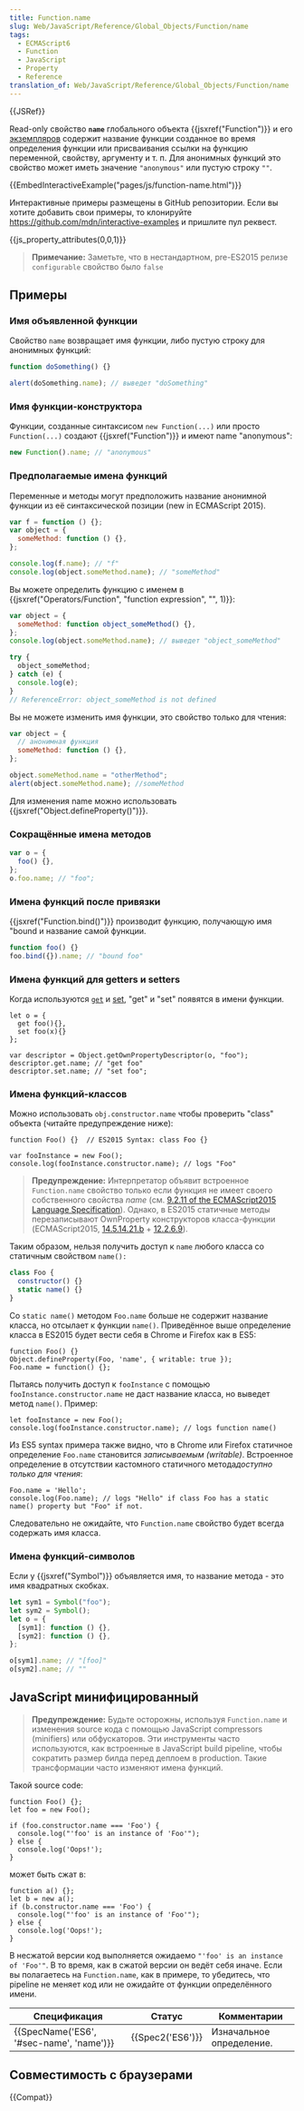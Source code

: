 ```yaml
---
title: Function.name
slug: Web/JavaScript/Reference/Global_Objects/Function/name
tags:
  - ECMAScript6
  - Function
  - JavaScript
  - Property
  - Reference
translation_of: Web/JavaScript/Reference/Global_Objects/Function/name
---
```


{{JSRef}}

Read-only свойство **`name`** глобального объекта {{jsxref("Function")}} и его [экземпляров](/ru/docs/Web/JavaScript/Reference/Global_Objects/Function#Function_instances) содержит название функции созданное во время определения функции или присваивания ссылки на функцию переменной, свойству, аргументу и т. п. Для анонимных функций это свойство может иметь значение `"anonymous"` или пустую строку `""`.

{{EmbedInteractiveExample("pages/js/function-name.html")}}

Интерактивные примеры размещены в GitHub репозитории. Если вы хотите добавить свои примеры, то клонируйте <https://github.com/mdn/interactive-examples> и пришлите пул реквест.

{{js_property_attributes(0,0,1)}}

> **Примечание:** Заметьте, что в нестандартном, pre-ES2015 релизе `configurable` свойство было `false`

## Примеры

### Имя объявленной функции

Свойство `name` возвращает имя функции, либо пустую строку для анонимных функций:

```js
function doSomething() {}

alert(doSomething.name); // выведет "doSomething"
```

### Имя функции-конструктора

Функции, созданные синтаксисом `new Function(...)` или просто `Function(...)` создают {{jsxref("Function")}} и имеют name "anonymous":

```js
new Function().name; // "anonymous"
```

### Предполагаемые имена функций

Переменные и методы могут предположить название анонимной функции из её синтаксической позиции (new in ECMAScript 2015).

```js
var f = function () {};
var object = {
  someMethod: function () {},
};

console.log(f.name); // "f"
console.log(object.someMethod.name); // "someMethod"
```

Вы можете определить функцию с именем в {{jsxref("Operators/Function", "function expression", "", 1)}}:

```js
var object = {
  someMethod: function object_someMethod() {},
};
console.log(object.someMethod.name); // выведет "object_someMethod"

try {
  object_someMethod;
} catch (e) {
  console.log(e);
}
// ReferenceError: object_someMethod is not defined
```

Вы не можете изменить имя функции, это свойство только для чтения:

```js
var object = {
  // анонимная функция
  someMethod: function () {},
};

object.someMethod.name = "otherMethod";
alert(object.someMethod.name); //someMethod
```

Для изменения name можно использовать {{jsxref("Object.defineProperty()")}}.

### Сокращённые имена методов

```js
var o = {
  foo() {},
};
o.foo.name; // "foo";
```

### Имена функций после привязки

{{jsxref("Function.bind()")}} производит функцию, получающую имя "bound и название самой функции.

```js
function foo() {}
foo.bind({}).name; // "bound foo"
```

### Имена функций для getters и setters

Когда используются [`get`](/ru/docs/Web/JavaScript/Reference/Functions/get) и [set](/ru/docs/Web/JavaScript/Reference/Functions/set), "get" и "set" появятся в имени функции.

```
let o = {
  get foo(){},
  set foo(x){}
};

var descriptor = Object.getOwnPropertyDescriptor(o, "foo");
descriptor.get.name; // "get foo"
descriptor.set.name; // "set foo";
```

### Имена функций-классов

Можно использовать `obj.constructor.name` чтобы проверить "class" объекта (читайте предупреждение ниже):

```
function Foo() {}  // ES2015 Syntax: class Foo {}

var fooInstance = new Foo();
console.log(fooInstance.constructor.name); // logs "Foo"
```

> **Предупреждение:** Интерпретатор объявит встроенное `Function.name` свойство только если функция не имеет своего собственного свойства _name_ (см. [9.2.11 of the ECMAScript2015 Language Specification](https://www.ecma-international.org/ecma-262/6.0/#sec-setfunctionname)). Однако, в ES2015 статичные методы перезаписывают OwnProperty конструкторов класса-функции (ECMAScript2015, [14.5.14.21.b](https://www.ecma-international.org/ecma-262/6.0/#sec-runtime-semantics-classdefinitionevaluation) + [12.2.6.9](https://www.ecma-international.org/ecma-262/6.0/#sec-object-initializer-runtime-semantics-propertydefinitionevaluation)).

Таким образом, нельзя получить доступ к `name` любого класса со статичным свойством `name():`

```js
class Foo {
  constructor() {}
  static name() {}
}
```

Со `static name()` методом `Foo.name` больше не содержит название класса, но отсылает к функции `name()`. Приведённое выше определение класса в ES2015 будет вести себя в Chrome и Firefox как в ES5:

```
function Foo() {}
Object.defineProperty(Foo, 'name', { writable: true });
Foo.name = function() {};
```

Пытаясь получить доступ к `fooInstance` с помощью `fooInstance.constructor.name` не даст название класса, но выведет метод `name()`. Пример:

```
let fooInstance = new Foo();
console.log(fooInstance.constructor.name); // logs function name()
```

Из ES5 syntax примера также видно, что в Chrome или Firefox статичное определение `Foo.name` становится _записываемым (writable)_. Встроенное определение в отсутствии кастомного статичного метода*доступно только для чтения*:

```
Foo.name = 'Hello';
console.log(Foo.name); // logs "Hello" if class Foo has a static name() property but "Foo" if not.
```

Следовательно не ожидайте, что `Function.name` свойство будет всегда содержать имя класса.

### Имена функций-символов

Если у {{jsxref("Symbol")}} объявляется имя, то название метода - это имя квадратных скобках.

```js
let sym1 = Symbol("foo");
let sym2 = Symbol();
let o = {
  [sym1]: function () {},
  [sym2]: function () {},
};

o[sym1].name; // "[foo]"
o[sym2].name; // ""
```

## JavaScript минифицированный

> **Предупреждение:** Будьте осторожны, используя `Function.name` и изменения source кода с помощью JavaScript compressors (minifiers) или обфускаторов. Эти инструменты часто используются, как встроенные в JavaScript build pipeline, чтобы сократить размер билда перед деплоем в production. Такие трансформации часто изменяют имена функций.

Такой source code:

```
function Foo() {};
let foo = new Foo();

if (foo.constructor.name === 'Foo') {
  console.log("'foo' is an instance of 'Foo'");
} else {
  console.log('Oops!');
}
```

может быть сжат в:

```
function a() {};
let b = new a();
if (b.constructor.name === 'Foo') {
  console.log("'foo' is an instance of 'Foo'");
} else {
  console.log('Oops!');
}
```

В несжатой версии код выполняется ожидаемо `"'foo' is an instance of 'Foo'"`. В то время, как в сжатой версии он ведёт себя иначе. Если вы полагаетесь на `Function.name`, как в примере, то убедитесь, что pipeline не меняет код или не ожидайте от функции определённого имени.

| Спецификация                             | Статус           | Комментарии              |
| ---------------------------------------- | ---------------- | ------------------------ |
| {{SpecName('ES6', '#sec-name', 'name')}} | {{Spec2('ES6')}} | Изначальное определение. |

## Совместимость с браузерами

{{Compat}}
